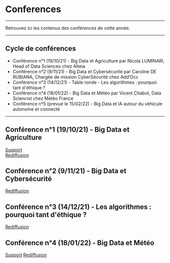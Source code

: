 # Conferences
_____
Retrouvez ici les contenus des conférences de cette année.
______
## Cycle de conférences

- Conférence n°1 (19/10/21) - Big Data et Agriculture par Nicola LUMINARI, Head of Data Sciences chez Alteia
- Conférence n°2 (9/11/21) - Big Data et Cybersécurité par Caroline DE RUBIANA, Chargée de mission CyberSécurité chez Add’Occ
- Conférence n°3 (14/12/21) - Table ronde - Les algorithmes : pourquoi tant d'éthique ?
- Conférence n°4 (18/01/22) - Big Data et Météo par Vicent Chabot, Data Sciencist chez Météo France
- Conférence n°5 (prevue le 15/02/22) - Big Data et IA autour du véhicule autonome et connecté
 ________________________________
## Conférence n°1 (19/10/21) - Big Data et Agriculture

[Support](https://github.com/Certificat-Science-des-donnees-Big-Data/Conferences/blob/master/N7_agricolture_deep_learning.pdf)  
[Rediffusion](https://www.youtube.com/watch?v=8AMkrFMPO_E)

## Conférence n°2 (9/11/21) - Big Data et Cybersécurité 

[Rediffusion](https://www.youtube.com/watch?v=yPuMk7QsU34)

## Conférence n°3 (14/12/21) - Les algorithmes : pourquoi tant d'éthique ?

[Rediffusion](https://www.youtube.com/watch?v=4npqNEtJobA)

## Conférence n°4 (18/01/22) - Big Data et Météo

[Support](https://github.com/Certificat-Science-des-donnees-Big-Data/Conferences/blob/master/Prez_ENSEEIHT2022_VincentChabot.pptx)
[Rediffusion](https://www.youtube.com/watch?v=lkG8a0BzPww&list=PLraRSPzSutgkHrBu0oqnJRObny9v6-E8Q&index=1)
